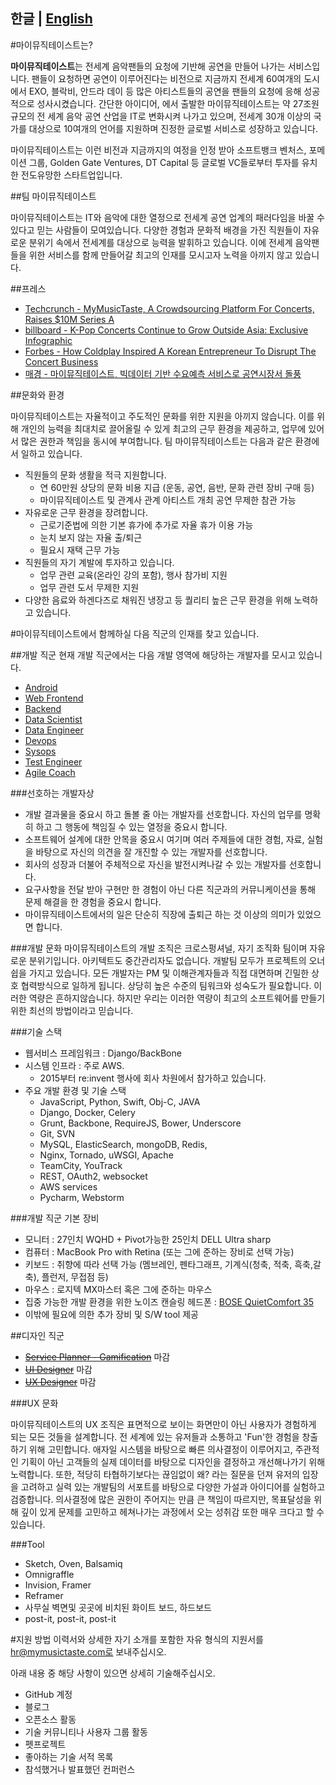한글 | [English](README_EN.md) 
---

#마이뮤직테이스트는?

**마이뮤직테이스트**는 전세계 음악팬들의 요청에 기반해 공연을 만들어 나가는 서비스입니다.  팬들이 요청하면 공연이 이루어진다는 비전으로 지금까지 전세계 60여개의 도시에서 EXO, 블락비, 안드라 데이 등 많은 아티스트들의 공연을 팬들의 요청에 응해 성공적으로 성사시켰습니다. 간단한 아이디어, 에서 출발한 마이뮤직테이스트는 약 27조원 규모의 전 세계 음악 공연 산업을 IT로 변화시켜 나가고 있으며, 전세계 30개 이상의 국가를 대상으로 10여개의 언어를 지원하며 진정한 글로벌 서비스로 성장하고 있습니다. 

마이뮤직테이스트는 이런 비전과 지금까지의 여정을 인정 받아 소프트뱅크 벤처스, 포메이션 그룹, Golden Gate Ventures, DT Capital 등 글로벌 VC들로부터 투자를 유치한 전도유망한 스타트업입니다.

##팀 마이뮤직테이스트

마이뮤직테이스트는  IT와 음악에 대한 열정으로 전세계 공연 업계의 패러다임을 바꿀 수 있다고 믿는 사람들이 모여있습니다. 다양한 경험과 문화적 배경을 가진 직원들이 자유로운 분위기 속에서 전세계를 대상으로 능력을 발휘하고 있습니다. 이에 전세계 음악팬들을 위한 서비스를 함께 만들어갈 최고의 인재를 모시고자 노력을 아끼지 않고 있습니다.    

##프레스
- [Techcrunch - MyMusicTaste, A Crowdsourcing Platform For Concerts, Raises $10M Series A](https://techcrunch.com/2016/01/07/mymusictaste-a-crowdsourcing-platform-for-concerts-raises-10m-series-a/)
- [billboard - K-Pop Concerts Continue to Grow Outside Asia: Exclusive Infographic](http://www.billboard.com/articles/columns/k-town/7350481/international-k-pop-concerts-growth-infographic)
- [Forbes - How Coldplay Inspired A Korean Entrepreneur To Disrupt The Concert Business](http://www.forbes.com/sites/amyguttman/2016/02/15/how-coldplay-inspired-a-korean-entrepreneur-to-disrupt-the-concert-business/#4686279e2227)
- [매경 - 마이뮤직테이스트, 빅데이터 기반 수요예측 서비스로 공연시장서 돌풍](http://news.naver.com/main/read.nhn?mode=LSD&mid=sec&sid1=001&oid=009&aid=0003779552)

##문화와 환경

마이뮤직테이스트는 자율적이고 주도적인 문화를 위한 지원을 아끼지 않습니다. 이를 위해 개인의 능력을 최대치로 끌어올릴 수 있게 최고의 근무 환경을 제공하고, 업무에 있어서 많은 권한과 책임을 동시에 부여합니다. 팀 마이뮤직테이스트는 다음과 같은 환경에서 일하고 있습니다.

- 직원들의 문화 생활을 적극 지원합니다.
  * 연 60만원 상당의 문화 비용 지급 (운동, 공연, 음반, 문화 관련 장비 구매 등)
  * 마이뮤직테이스트 및 관계사 관계 아티스트 개최 공연 무제한 참관 가능
- 자유로운 근무 환경을 장려합니다.
  * 근로기준법에 의한 기본 휴가에 추가로 자율 휴가 이용 가능 
  * 눈치 보지 않는 자율 출/퇴근
  * 필요시 재택 근무 가능
- 직원들의 자기 계발에 투자하고 있습니다.
  * 업무 관련 교육(온라인 강의 포함), 행사 참가비 지원
  * 업무 관련 도서 무제한 지원
- 다양한 음료와 하겐다즈로 채워진 냉장고 등 퀄리티 높은 근무 환경을 위해 노력하고 있습니다.

#마이뮤직테이스트에서 함께하실 다음 직군의 인재를 찾고 있습니다.

##개발 직군
현재 개발 직군에서는 다음 개발 영역에 해당하는 개발자를 모시고 있습니다. 
- [Android](android.md) 
- [Web Frontend](frontend.md) 
- [Backend](backend.md)
- [Data Scientist](datascience.md)
- [Data Engineer](dataengineer.md)
- [Devops](devops.md)
- [Sysops](sysops.md)
- [Test Engineer](testengineer.md)
- [Agile Coach](agilecoach.md)

###선호하는 개발자상
- 개발 결과물을 중요시 하고 돌볼 줄 아는 개발자를 선호합니다. 자신의 업무를 명확히 하고 그 행동에 책임질 수 있는 열정을 중요시 합니다. 
- 소프트웨어 설계에 대한 안목을 중요시 여기며 여러 주제들에 대한 경험, 자료, 실험을 바탕으로  자신의 의견을 잘 개진할 수 있는 개발자를 선호합니다.
- 회사의 성장과 더불어 주체적으로 자신을 발전시켜나갈 수 있는 개발자를 선호합니다. 
- 요구사항을 전달 받아 구현만 한 경험이 아닌 다른 직군과의 커뮤니케이션을 통해 문제 해결을 한 경험을 중요시 합니다.
- 마이뮤직테이스트에서의 일은 단순히 직장에 출퇴근 하는 것 이상의 의미가 있었으면 합니다. 

###개발 문화
마이뮤직테이스트의 개발 조직은 크로스펑셔널, 자기 조직화 팀이며 자유로운 분위기입니다. 아키텍트도 중간관리자도 없습니다. 개발팀 모두가 프로젝트의 오너쉽을 가지고 있습니다. 모든 개발자는 PM 및 이해관계자들과 직접 대면하며 긴밀한 상호 협력방식으로 일하게 됩니다. 상당히 높은 수준의 팀워크와 성숙도가 필요합니다. 이러한 역량은 흔하지않습니다. 하지만 우리는 이러한 역량이 최고의 소프트웨어를 만들기 위한 최선의 방법이라고 믿습니다. 

###기술 스택
- 웹서비스 프레임워크 : Django/BackBone
- 시스템 인프라 : 주로 AWS.
  * 2015부터 re:invent 행사에 회사 차원에서 참가하고 있습니다.
- 주요 개발 환경 및 기술 스택 
  * JavaScript, Python, Swift, Obj-C, JAVA 
  * Django, Docker, Celery
  * Grunt, Backbone, RequireJS, Bower, Underscore
  * Git, SVN
  * MySQL, ElasticSearch, mongoDB, Redis, 
  * Nginx, Tornado, uWSGI, Apache
  * TeamCity, YouTrack
  * REST, OAuth2, websocket
  * AWS services
  * Pycharm, Webstorm

###개발 직군 기본 장비
- 모니터 : 27인치 WQHD + Pivot가능한  25인치 DELL Ultra sharp 
- 컴퓨터 : MacBook Pro with Retina (또는 그에 준하는 장비로 선택 가능)
- 키보드 : 취향에 따라 선택 가능 (멤브레인, 펜타그래프, 기계식(청축, 적축, 흑축,갈축), 플런저, 무접점 등)
- 마우스 : 로지텍 MX마스터 혹은 그에 준하는 마우스
- 집중 가능한 개발 환경을 위한 노이즈 캔슬링 헤드폰 : [BOSE QuietComfort 35](https://www.bose.com/en_us/products/headphones/over_ear_headphones/quietcomfort-35-wireless.html)
- 이밖에 필요에 의한 추가 장비 및 S/W tool 제공

##디자인 직군
- ~~[Service Planner - Gamification](serviceplanner.md)~~ 마감
- ~~[UI Designer](uidesigner.md)~~ 마감
- ~~[UX Designer](uxdesigner.md)~~ 마감

###UX 문화

마이뮤직테이스트의 UX 조직은 표면적으로 보이는 화면만이 아닌 사용자가 경험하게 되는 모든 것들을 설계합니다. 전 세계에 있는 유저들과 소통하고 'Fun'한 경험을 창출하기 위해 고민합니다. 애자일 시스템을 바탕으로 빠른 의사결정이 이루어지고, 주관적인 기획이 아닌 고객들의 실제 데이터를 바탕으로 디자인을 결정하고 개선해나가기 위해 노력합니다. 또한, 적당히 타협하기보다는 끊임없이 왜? 라는 질문을 던져 유저의 입장을 고려하고 실력 있는 개발팀의 서포트를 바탕으로 다양한 가설과 아이디어를 실험하고 검증합니다. 의사결정에 많은 권한이 주어지는 만큼 큰 책임이 따르지만, 목표달성을 위해 깊이 있게 문제를 고민하고 헤쳐나가는 과정에서 오는 성취감 또한 매우 크다고 할 수 있습니다. 

###Tool
- Sketch, Oven, Balsamiq
- Omnigraffle
- Invision, Framer
- Reframer
- 사무실 벽면및 곳곳에 비치된 화이트 보드, 하드보드
- post-it, post-it, post-it


#지원 방법
이력서와 상세한 자기 소개를 포함한 자유 형식의 지원서를 hr@mymusictaste.com로 보내주십시오.

아래 내용 중 해당 사항이 있으면 상세히 기술해주십시오. 
- GitHub 계정
- 블로그
- 오픈소스 활동
- 기술 커뮤니티나 사용자 그룹 활동
- 펫프로젝트
- 좋아하는 기술 서적 목록
- 참석했거나 발표했던 컨퍼런스

[noisecacenlingchart]: http://thewirecutter5.wpengine.netdna-cdn.com/wp-content/uploads/2015/10/09-final-graph-in-ear-noise-canceling-630.jpg "thewirecutter"
